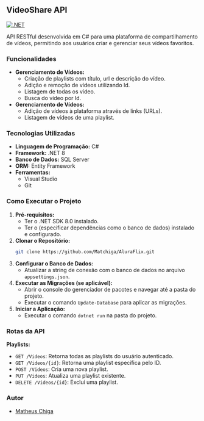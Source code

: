 ## VideoShare API  

[![.NET](https://github.com/Matchiga/AluraFlix/actions/workflows/dotnet.yml/badge.svg)](https://github.com/Matchiga/AluraFlix/actions/workflows/dotnet.yml)

API RESTful desenvolvida em C# para uma plataforma de compartilhamento de vídeos, permitindo aos usuários criar e gerenciar seus vídeos favoritos.

### Funcionalidades

- **Gerenciamento de Vídeos:**
    - Criação de playlists com título, url e descrição do vídeo.
    - Adição e remoção de vídeos utilizando Id.
    - Listagem de todas os vídeo.
    - Busca do vídeo por Id.
- **Gerenciamento de Vídeos:**
    - Adição de vídeos à plataforma através de links (URLs).
    - Listagem de vídeos de uma playlist.

### Tecnologias Utilizadas

- **Linguagem de Programação:** C#
- **Framework:** .NET 8
- **Banco de Dados:** SQL Server
- **ORM:** Entity Framework
- **Ferramentas:**
    - Visual Studio
    - Git

### Como Executar o Projeto

1. **Pré-requisitos:**
    - Ter o .NET SDK 8.0 instalado.
    - Ter o  (especificar dependências como o banco de dados) instalado e configurado.
2. **Clonar o Repositório:**
   ```bash
   git clone https://github.com/Matchiga/AluraFlix.git
   ```
3. **Configurar o Banco de Dados:**
    - Atualizar a string de conexão com o banco de dados no arquivo `appsettings.json`.
4. **Executar as Migrações (se aplicável):**
    - Abrir o console do gerenciador de pacotes e navegar até a pasta do projeto.
    - Executar o comando `Update-Database` para aplicar as migrações.
5. **Iniciar a Aplicação:**
    - Executar o comando `dotnet run` na pasta do projeto.

### Rotas da API

**Playlists:**

- `GET /Videos`: Retorna todas as playlists do usuário autenticado.
- `GET /Videos/{id}`: Retorna uma playlist específica pelo ID.
- `POST /Videos`: Cria uma nova playlist.
- `PUT /Videos`: Atualiza uma playlist existente.
- `DELETE /Videos/{id}`: Exclui uma playlist.

### Autor

- [Matheus Chiga](https://github.com/Matchiga/)
